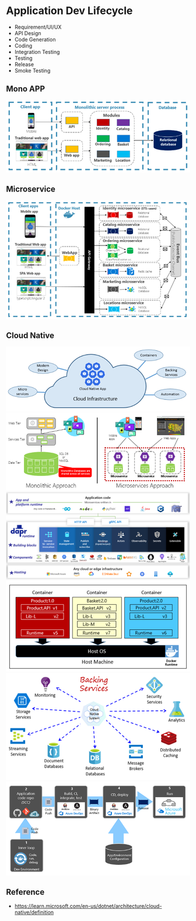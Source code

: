 # Application Dev Lifecycle

- Requirement/UI/UX
- API Design
- Code Generation
- Coding
- Integration Testing
- Testing
- Release
- Smoke Testing


## Mono APP

![](mono-app.png)


## Microservice

![](microservice.png)

## Cloud Native

![](2022-11-14-16-18-02.png)
![](2022-11-14-16-18-35.png)
![](2022-11-14-16-19-01.png)
![](2022-11-14-16-19-13.png)
![](2022-11-14-16-19-32.png)
![](2022-11-14-16-19-43.png)

## Reference

- https://learn.microsoft.com/en-us/dotnet/architecture/cloud-native/definition